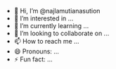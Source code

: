 - 👋 Hi, I’m @najlamutianasution
- 👀 I’m interested in ...
- 🌱 I’m currently learning ...
- 💞️ I’m looking to collaborate on ...
- 📫 How to reach me ...
- 😄 Pronouns: ...
- ⚡ Fun fact: ...

<!---
najlamutianasution/najlamutianasution is a ✨ special ✨ repository because its `README.md` (this file) appears on your GitHub profile.
You can click the Preview link to take a look at your changes.
--->
